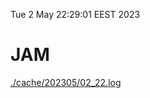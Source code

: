 Tue  2 May 22:29:01 EEST 2023
# JAM
<a href='./cache/202305/02_22.log'>./cache/202305/02_22.log</a>
